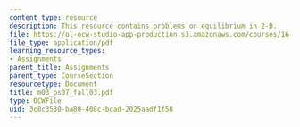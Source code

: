 ```yaml
---
content_type: resource
description: This resource contains problems on equilibrium in 2-D.
file: https://ol-ocw-studio-app-production.s3.amazonaws.com/courses/16-01-unified-engineering-i-ii-iii-iv-fall-2005-spring-2006/3c8c3530ba80408cbcad2025aadf1f58_m03_ps07_fall03.pdf
file_type: application/pdf
learning_resource_types:
- Assignments
parent_title: Assignments
parent_type: CourseSection
resourcetype: Document
title: m03_ps07_fall03.pdf
type: OCWFile
uid: 3c8c3530-ba80-408c-bcad-2025aadf1f58
---
```


